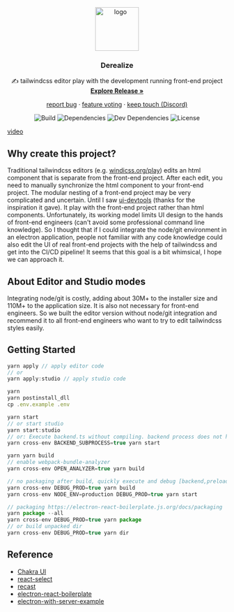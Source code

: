<div align='center'>

<img src="https://derealize.com/img/icon.png" alt="logo" width="100" />

### Derealize

&#x270D; tailwindcss editor play with the development running front-end project  
 [**Explore Release »**](https://derealize.com)

[report bug](https://github.com/Derealize/derealize/issues) ·
[feature voting](https://derealize-fider.herokuapp.com/) ·
[keep touch (Discord)](https://discord.gg/2sqy5QeZXK)

<!-- ![Test](https://github.com/Derealize/derealize/workflows/Test/badge.svg?branch=main) -->

![Build](https://github.com/Derealize/derealize/workflows/Build/badge.svg?branch=main)
![Dependencies](https://img.shields.io/david/Derealize/derealize)
![Dev Dependencies](https://img.shields.io/david/dev/Derealize/derealize)
![License](https://img.shields.io/github/license/Derealize/derealize)

</div>

[video](https://user-images.githubusercontent.com/199482/127977377-8a21e3b8-dec7-4382-b67e-4f483b92a9a3.mp4)

## Why create this project?

Traditional tailwindcss editors (e.g. [windicss.org/play](https://windicss.org/play.html)) edits an html component that is separate from the front-end project. After each edit, you need to manually synchronize the html component to your front-end project. The modular nesting of a front-end project may be very complicated and uncertain. Until I saw [ui-devtools](https://www.ui-devtools.com) (thanks for the inspiration it gave). It play with the front-end project rather than html components. Unfortunately, its working model limits UI design to the hands of front-end engineers (can't avoid some professional command line knowledge). So I thought that if I could integrate the node/git environment in an electron application, people not familiar with any code knowledge could also edit the UI of real front-end projects with the help of tailwindcss and get into the CI/CD pipeline! It seems that this goal is a bit whimsical, I hope we can approach it.

## About Editor and Studio modes

Integrating node/git is costly, adding about 30M+ to the installer size and 110M+ to the application size. It is also not necessary for front-end engineers. So we built the editor version without node/git integration and recommend it to all front-end engineers who want to try to edit tailwindcss styles easily.

## Getting Started

```js
yarn apply // apply editor code
// or
yarn apply:studio // apply studio code

yarn
yarn postinstall_dll
cp .env.example .env

yarn start
// or start studio
yarn start:studio
// or: Execute backend.ts without compiling. backend process does not have hotload, devtools:
yarn cross-env BACKEND_SUBPROCESS=true yarn start

yarn yarn build
// enable webpack-bundle-analyzer
yarn cross-env OPEN_ANALYZER=true yarn build

// no packaging after build, quickly execute and debug [backend,preload,renderer].prod.js:
yarn cross-env DEBUG_PROD=true yarn build
yarn cross-env NODE_ENV=production DEBUG_PROD=true yarn start

// packaging https://electron-react-boilerplate.js.org/docs/packaging
yarn package --all
yarn cross-env DEBUG_PROD=true yarn package
// or build unpacked dir
yarn cross-env DEBUG_PROD=true yarn dir
```

## Reference

- [Chakra UI](https://chakra-ui.com/)
- [react-select](https://react-select.com/)
- [recast](https://github.com/benjamn/recast)
- [electron-react-boilerplate](https://github.com/electron-react-boilerplate/electron-react-boilerplate)
- [electron-with-server-example](https://github.com/jlongster/electron-with-server-example)
